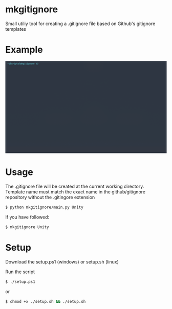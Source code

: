 # mkgitignore

Small utiliy tool for creating a .gitignore file based on Github's gitignore templates

# Example

![](/doc/mkgitignore_demo.gif)

# Usage

The .gitignore file will be created at the current working directory.<br>
Template name must match the exact name in the github/gitignore repository without the .gitingore extension

```bash
$ python mkgitignore/main.py Unity
```

If you have followed:
```bash
$ mkgitignore Unity
```

# Setup

Download the setup.ps1 (windows) or setup.sh (linux)

Run the script

```bash
$ ./setup.ps1
```

or

```bash
$ chmod +x ./setup.sh && ./setup.sh
```
